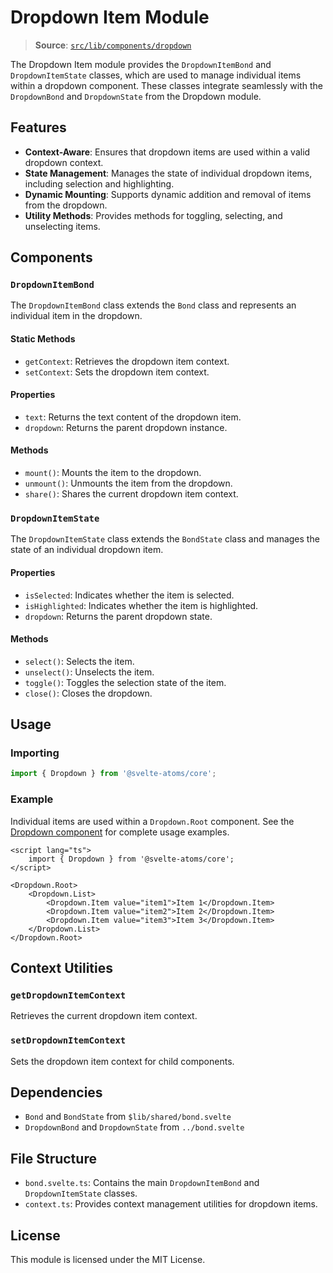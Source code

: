 # Dropdown Item Module

> **Source**: [`src/lib/components/dropdown`](../../src/lib/components/dropdown)

The Dropdown Item module provides the `DropdownItemBond` and `DropdownItemState` classes, which are used to manage individual items within a dropdown component. These classes integrate seamlessly with the `DropdownBond` and `DropdownState` from the Dropdown module.

## Features

- **Context-Aware**: Ensures that dropdown items are used within a valid dropdown context.
- **State Management**: Manages the state of individual dropdown items, including selection and highlighting.
- **Dynamic Mounting**: Supports dynamic addition and removal of items from the dropdown.
- **Utility Methods**: Provides methods for toggling, selecting, and unselecting items.

## Components

### `DropdownItemBond`

The `DropdownItemBond` class extends the `Bond` class and represents an individual item in the dropdown.

#### Static Methods

- `getContext`: Retrieves the dropdown item context.
- `setContext`: Sets the dropdown item context.

#### Properties

- `text`: Returns the text content of the dropdown item.
- `dropdown`: Returns the parent dropdown instance.

#### Methods

- `mount()`: Mounts the item to the dropdown.
- `unmount()`: Unmounts the item from the dropdown.
- `share()`: Shares the current dropdown item context.

### `DropdownItemState`

The `DropdownItemState` class extends the `BondState` class and manages the state of an individual dropdown item.

#### Properties

- `isSelected`: Indicates whether the item is selected.
- `isHighlighted`: Indicates whether the item is highlighted.
- `dropdown`: Returns the parent dropdown state.

#### Methods

- `select()`: Selects the item.
- `unselect()`: Unselects the item.
- `toggle()`: Toggles the selection state of the item.
- `close()`: Closes the dropdown.

## Usage

### Importing

```typescript
import { Dropdown } from '@svelte-atoms/core';
```

### Example

Individual items are used within a `Dropdown.Root` component. See the [Dropdown component](./dropdown.md) for complete usage examples.

```svelte
<script lang="ts">
	import { Dropdown } from '@svelte-atoms/core';
</script>

<Dropdown.Root>
	<Dropdown.List>
		<Dropdown.Item value="item1">Item 1</Dropdown.Item>
		<Dropdown.Item value="item2">Item 2</Dropdown.Item>
		<Dropdown.Item value="item3">Item 3</Dropdown.Item>
	</Dropdown.List>
</Dropdown.Root>
```

## Context Utilities

### `getDropdownItemContext`

Retrieves the current dropdown item context.

### `setDropdownItemContext`

Sets the dropdown item context for child components.

## Dependencies

- `Bond` and `BondState` from `$lib/shared/bond.svelte`
- `DropdownBond` and `DropdownState` from `../bond.svelte`

## File Structure

- `bond.svelte.ts`: Contains the main `DropdownItemBond` and `DropdownItemState` classes.
- `context.ts`: Provides context management utilities for dropdown items.

## License

This module is licensed under the MIT License.
